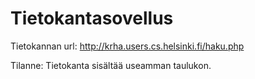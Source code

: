 ﻿Tietokantasovellus
==================
Tietokannan url: http://krha.users.cs.helsinki.fi/haku.php

Tilanne: Tietokanta sisältää useamman taulukon.
